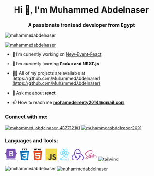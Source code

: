<h1 align="center">Hi 👋, I'm Muhammed Abdelnaser</h1>
<h3 align="center">A passionate frontend developer from Egypt</h3>

<p align="left"> <img src="https://komarev.com/ghpvc/?username=muhammedabdelnaser&label=Profile%20views&color=0e75b6&style=flat" alt="muhammedabdelnaser" /> </p>

<p align="left"> <a href="https://github.com/ryo-ma/github-profile-trophy"><img src="https://github-profile-trophy.vercel.app/?username=muhammedabdelnaser" alt="muhammedabdelnaser" /></a> </p>

- 🔭 I’m currently working on [New-Event-React](https://github.com/MuhammedAbdelnaser/New-Event-React)

- 🌱 I’m currently learning **Redux and NEXT.js**

- 👨‍💻 All of my projects are available at [https://github.com/MuhammedAbdelnaser](https://github.com/MuhammedAbdelnaser)

- 💬 Ask me about **react**

- 📫 How to reach me **mohamedelreety2014@gmail.com**

<h3 align="left">Connect with me:</h3>
<p align="left">
<a href="https://linkedin.com/in/Muhammed-Abdelnaser-437712191" target="blank"><img align="center" src="https://raw.githubusercontent.com/rahuldkjain/github-profile-readme-generator/master/src/images/icons/Social/linked-in-alt.svg" alt="muhammed-abdelnaser-437712191" height="30" width="40" /></a>
<a href="https://fb.com/MuhammedAbdelnaser2001" target="blank"><img align="center" src="https://raw.githubusercontent.com/rahuldkjain/github-profile-readme-generator/master/src/images/icons/Social/facebook.svg" alt="muhammedabdelnaser2001" height="30" width="40" /></a>
</p>

<h3 align="left">Languages and Tools:</h3>
<p align="left"> <a href="https://getbootstrap.com" target="_blank" rel="noreferrer"> <img src="https://raw.githubusercontent.com/devicons/devicon/master/icons/bootstrap/bootstrap-plain-wordmark.svg" alt="bootstrap" width="40" height="40"/> </a> <a href="https://www.w3schools.com/css/" target="_blank" rel="noreferrer"> <img src="https://raw.githubusercontent.com/devicons/devicon/master/icons/css3/css3-original-wordmark.svg" alt="css3" width="40" height="40"/> </a> <a href="https://www.w3.org/html/" target="_blank" rel="noreferrer"> <img src="https://raw.githubusercontent.com/devicons/devicon/master/icons/html5/html5-original-wordmark.svg" alt="html5" width="40" height="40"/> </a> <a href="https://developer.mozilla.org/en-US/docs/Web/JavaScript" target="_blank" rel="noreferrer"> <img src="https://raw.githubusercontent.com/devicons/devicon/master/icons/javascript/javascript-original.svg" alt="javascript" width="40" height="40"/> </a> <a href="https://reactjs.org/" target="_blank" rel="noreferrer"> <img src="https://raw.githubusercontent.com/devicons/devicon/master/icons/react/react-original-wordmark.svg" alt="react" width="40" height="40"/> </a> <a href="https://redux.js.org" target="_blank" rel="noreferrer"> <img src="https://raw.githubusercontent.com/devicons/devicon/master/icons/redux/redux-original.svg" alt="redux" width="40" height="40"/> </a> <a href="https://sass-lang.com" target="_blank" rel="noreferrer"> <img src="https://raw.githubusercontent.com/devicons/devicon/master/icons/sass/sass-original.svg" alt="sass" width="40" height="40"/> </a> <a href="https://tailwindcss.com/" target="_blank" rel="noreferrer"> <img src="https://www.vectorlogo.zone/logos/tailwindcss/tailwindcss-icon.svg" alt="tailwind" width="40" height="40"/> </a> </p>

<p><img align="left" src="https://github-readme-stats.vercel.app/api/top-langs?username=muhammedabdelnaser&show_icons=true&locale=en&layout=compact" alt="muhammedabdelnaser" /></p>

<p>&nbsp;<img align="center" src="https://github-readme-stats.vercel.app/api?username=muhammedabdelnaser&show_icons=true&locale=en" alt="muhammedabdelnaser" /></p>
